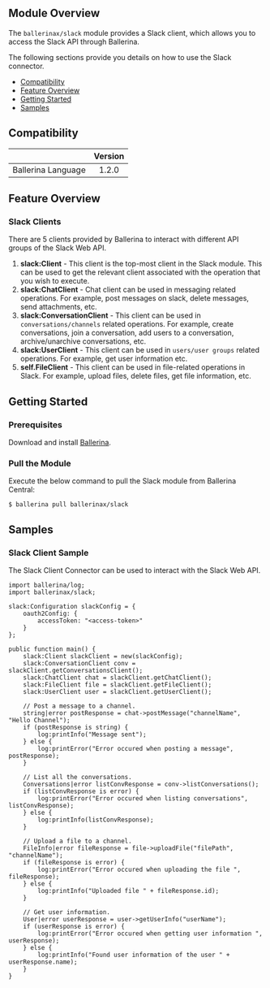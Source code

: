## Module Overview

The `ballerinax/slack` module provides a Slack client, which allows you to access the Slack API through Ballerina.

The following sections provide you details on how to use the Slack connector.

- [Compatibility](#compatibility)
- [Feature Overview](#feature-overview)
- [Getting Started](#getting-started)
- [Samples](#samples)

## Compatibility

|                             |           Version           |
|:---------------------------:|:---------------------------:|
| Ballerina Language          |            1.2.0            |

## Feature Overview

### Slack Clients
There are 5 clients provided by Ballerina to interact with different API groups of the Slack Web API. 
1. **slack:Client** - This client is the top-most client in the Slack module. This can be used to get the relevant client associated with the operation
that you wish to execute.
2. **slack:ChatClient** - Chat client can be used in messaging related operations. For example, post messages on slack, delete messages,
send attachments, etc.
3. **slack:ConversationClient** - This client can be used in `conversations/channels` related operations. For example, create conversations,
join a conversation, add users to a conversation, archive/unarchive conversations, etc.
4. **slack:UserClient** - This client can be used in `users/user groups` related operations. For example, get user information etc.
5. **self.FileClient** - This client can be used in file-related operations in Slack. For example, upload files, delete files, get file information, etc.

## Getting Started

### Prerequisites
Download and install [Ballerina](https://ballerinalang.org/downloads/).

### Pull the Module
Execute the below command to pull the Slack module from Ballerina Central:
```ballerina
$ ballerina pull ballerinax/slack
```

## Samples

### Slack Client Sample
The Slack Client Connector can be used to interact with the Slack Web API.

```ballerina
import ballerina/log;
import ballerinax/slack;

slack:Configuration slackConfig = {
    oauth2Config: {
        accessToken: "<access-token>"
    }
};

public function main() {
    slack:Client slackClient = new(slackConfig);
    slack:ConversationClient conv = slackClient.getConversationsClient();
    slack:ChatClient chat = slackClient.getChatClient();
    slack:FileClient file = slackClient.getFileClient();
    slack:UserClient user = slackClient.getUserClient();

    // Post a message to a channel.
    string|error postResponse = chat->postMessage("channelName", "Hello Channel");
    if (postResponse is string) {
        log:printInfo("Message sent");
    } else {
        log:printError("Error occured when posting a message", postResponse);
    }

    // List all the conversations.
    Conversations|error listConvResponse = conv->listConversations();
    if (listConvResponse is error) {
        log:printError("Error occured when listing conversations", listConvResponse);
    } else {
        log:printInfo(listConvResponse);
    }

    // Upload a file to a channel.
    FileInfo|error fileResponse = file->uploadFile("filePath", "channelName");
    if (fileResponse is error) {
        log:printError("Error occured when uploading the file ", fileResponse);
    } else {
        log:printInfo("Uploaded file " + fileResponse.id);
    }

    // Get user information.
    User|error userResponse = user->getUserInfo("userName");
    if (userResponse is error) {
        log:printError("Error occured when getting user information ", userResponse);
    } else {
        log:printInfo("Found user information of the user " + userResponse.name);
    }
}
```
